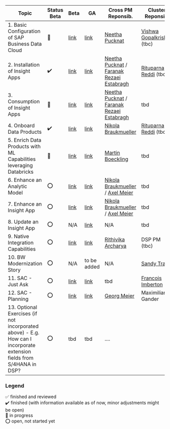 | Topic                                                                 | Status Beta                    | Beta                                                              | GA                                                                                    | Cross PM Reponsib.  | Cluster Reponsib.    |
| --------                                                              | ----------------          | --------                                                          | --------                                                                              | --------              | --------              |
| 1. Basic Configuration of SAP Business Data Cloud                        | :construction:     | [link](01-basic-config-bdc/README.md)                             | [link](GeneralAvailability/01-basic-config-bdc/README.md)                             | [Neetha Pucknat](https://github.tools.sap/D072636)                 |  [Vishwa Gopalkrishna](https://github.tools.sap/I033043) (tbc)               |
| 2. Installation of Insight Apps                                          | :heavy_check_mark:      | [link](02-install-insight-apps/README.md)                         | [link](GeneralAvailability/02-install-insight-apps/README.md)                         | [Neetha Pucknat](https://github.tools.sap/D072636) /  [Faranak Rezaei Estabragh](https://github.tools.sap/I501282)            |      [Rituparna Reddi](https://github.tools.sap/D033968) (tbc)                 |  
| 3. Consumption of Insight Apps                                                | :construction:           | [link](03-consuming-insight-apps/README.md)                       | [link](GeneralAvailability/03-consuming-insight-apps/README.md)                       | [Neetha Pucknat](https://github.tools.sap/D072636) / [Faranak Rezaei Estabragh](https://github.tools.sap/I501282)   |         tbd              |  
| 4. Onboard Data Products                                                 | :heavy_check_mark:      | [link](04-onboard-data-products/README.md)                        | [link](GeneralAvailability/04-onboard-data-products/README.md)                        | [Nikola Braukmueller](https://github.tools.sap/D067558)                |     [Rituparna Reddi](https://github.tools.sap/D033968) (tbc)             |  
| 5. Enrich Data Products with ML Capabilities leveraging Databricks       | :construction:         | [link](05-enrich-data-products-with-databricks-ml/README.md)      | [link](GeneralAvailability/05-enrich-data-products-with-databricks-ml/README.md)      |  [Martin Boeckling](https://github.tools.sap/D070547)     |   tbd                    |  
| 6. Enhance an Analytic Model                                             |  :o:                   | [link](06-enhance-analytic-model/README.md)                       | [link](GeneralAvailability/06-enhance-analytic-model/README.md)                       | [Nikola Braukmueller](https://github.tools.sap/D067558) / [Axel Meier](https://github.tools.sap/D031643)                   |       tbd                |
| 7. Enhance an Insight App                                                | :o:                    | [link](07-enhance-insight-apps/README.md)                         | [link](GeneralAvailability/07-enhance-insight-apps/README.md)                        | [Nikola Braukmueller](https://github.tools.sap/D067558) / [Axel Meier](https://github.tools.sap/D031643)             |             tbd          |
| 8. Update an Insight App                                                 |:o:                     | N/A                                                               | [link](GeneralAvailability/08-update-insight-apps/README.md)                         | N/A                   |         tbd              |
| 9. Native Integration Capabilities                                       |:o:                        | [link](09-native-data-integration/README.md)                      | [link](GeneralAvailability/09-native-data-integration/README.md)                        | [Rithivika Archarya](https://github.tools.sap/I553687)                |     DSP PM (tbc)                  |
| 10. BW Modernization Story                                                |:o:                       | N/A                                                               | to be added                                                                           | N/A                   |  [Sandy Tran](https://github.tools.sap/I540987)     | 
| 11. SAC - Just Ask                                                        |:o:                      | [link](11-sac-planning/README.md)                                 | [link](GeneralAvailability/11-sac-planning/README.md)                                | tbd                  |   [Francois Imberton](https://github.tools.sap/I051547)                      |
| 12. SAC - Planning                                                        |:o:                       | [link](12-sac-just-ask/README.md)                                 | [link](GeneralAvailability/12-sac-just-ask/README.md)                              |   [Georg Meier](https://github.tools.sap/D023312) |   Maximilian Gander    |
| 13. Optional Exercises (if not incorporated above) - E.g. How can I incorporate extension fields from S/4HANA in DSP?|:o:                          | tbd                                                               | tbd                                                                                | ....                  |                       |


### Legend
:white_check_mark: finished and reviewed <br>
:heavy_check_mark: finished (with information available as of now, minor adjustments might be open) <br>
:construction: in progress <br>
:o: open, not started yet <br>

